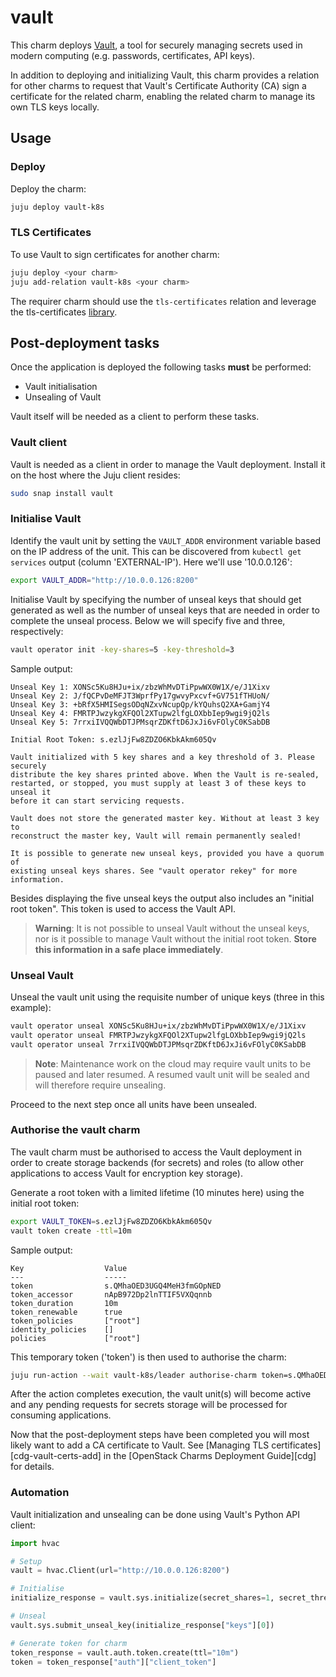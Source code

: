 # vault

This charm deploys [Vault][vault-upstream], a tool for securely managing
secrets used in modern computing (e.g. passwords, certificates, API keys).

In addition to deploying and initializing Vault, this charm provides a relation
for other charms to request that Vault's Certificate Authority (CA) sign a certificate 
for the related charm, enabling the related charm to manage its own TLS keys locally.

## Usage

### Deploy

Deploy the charm:
```bash
juju deploy vault-k8s
```

### TLS Certificates
To use Vault to sign certificates for another charm:

```bash
juju deploy <your charm>
juju add-relation vault-k8s <your charm>
```

The requirer charm should use the `tls-certificates` relation and leverage the tls-certificates 
[library](https://charmhub.io/tls-certificates-interface/).


## Post-deployment tasks

Once the application is deployed the following tasks **must** be performed:

* Vault initialisation
* Unsealing of Vault

Vault itself will be needed as a client to perform these tasks.

### Vault client

Vault is needed as a client in order to manage the Vault deployment. Install it
on the host where the Juju client resides:

```bash
sudo snap install vault
```

### Initialise Vault

Identify the vault unit by setting the ``VAULT_ADDR`` environment variable
based on the IP address of the unit. This can be discovered from `kubectl get services`
output (column 'EXTERNAL-IP'). Here we'll use '10.0.0.126':

```bash
export VAULT_ADDR="http://10.0.0.126:8200"
```

Initialise Vault by specifying the number of unseal keys that should get
generated as well as the number of unseal keys that are needed in order to
complete the unseal process. Below we will specify five and three,
respectively:

```bash
vault operator init -key-shares=5 -key-threshold=3
```


Sample output:

    Unseal Key 1: XONSc5Ku8HJu+ix/zbzWhMvDTiPpwWX0W1X/e/J1Xixv
    Unseal Key 2: J/fQCPvDeMFJT3WprfPy17gwvyPxcvf+GV751fTHUoN/
    Unseal Key 3: +bRfX5HMISegsODqNZxvNcupQp/kYQuhsQ2XA+GamjY4
    Unseal Key 4: FMRTPJwzykgXFQOl2XTupw2lfgLOXbbIep9wgi9jQ2ls
    Unseal Key 5: 7rrxiIVQQWbDTJPMsqrZDKftD6JxJi6vFOlyC0KSabDB

    Initial Root Token: s.ezlJjFw8ZDZO6KbkAkm605Qv

    Vault initialized with 5 key shares and a key threshold of 3. Please securely
    distribute the key shares printed above. When the Vault is re-sealed,
    restarted, or stopped, you must supply at least 3 of these keys to unseal it
    before it can start servicing requests.

    Vault does not store the generated master key. Without at least 3 key to
    reconstruct the master key, Vault will remain permanently sealed!

    It is possible to generate new unseal keys, provided you have a quorum of
    existing unseal keys shares. See "vault operator rekey" for more information.

Besides displaying the five unseal keys the output also includes an "initial
root token". This token is used to access the Vault API.

> **Warning**: It is not possible to unseal Vault without the unseal keys, nor
  is it possible to manage Vault without the initial root token. **Store this
  information in a safe place immediately**.

### Unseal Vault

Unseal the vault unit using the requisite number of unique keys (three in this
example):
```bash
vault operator unseal XONSc5Ku8HJu+ix/zbzWhMvDTiPpwWX0W1X/e/J1Xixv
vault operator unseal FMRTPJwzykgXFQOl2XTupw2lfgLOXbbIep9wgi9jQ2ls
vault operator unseal 7rrxiIVQQWbDTJPMsqrZDKftD6JxJi6vFOlyC0KSabDB
```

> **Note**: Maintenance work on the cloud may require vault units to be paused
  and later resumed. A resumed vault unit will be sealed and will therefore
  require unsealing.

Proceed to the next step once all units have been unsealed.

### Authorise the vault charm

The vault charm must be authorised to access the Vault deployment in order to
create storage backends (for secrets) and roles (to allow other applications to
access Vault for encryption key storage).

Generate a root token with a limited lifetime (10 minutes here) using the
initial root token:

```bash
export VAULT_TOKEN=s.ezlJjFw8ZDZO6KbkAkm605Qv
vault token create -ttl=10m
```

Sample output:

    Key                  Value
    ---                  -----
    token                s.QMhaOED3UGQ4MeH3fmGOpNED
    token_accessor       nApB972Dp2lnTTIF5VXQqnnb
    token_duration       10m
    token_renewable      true
    token_policies       ["root"]
    identity_policies    []
    policies             ["root"]

This temporary token ('token') is then used to authorise the charm:

```bash
juju run-action --wait vault-k8s/leader authorise-charm token=s.QMhaOED3UGQ4MeH3fmGOpNED
```

After the action completes execution, the vault unit(s) will become active and
any pending requests for secrets storage will be processed for consuming
applications.

Now that the post-deployment steps have been completed you will most likely
want to add a CA certificate to Vault. See [Managing TLS
certificates][cdg-vault-certs-add] in the [OpenStack Charms Deployment
Guide][cdg] for details.

### Automation

Vault initialization and unsealing can be done using Vault's Python API client:

```python
import hvac

# Setup
vault = hvac.Client(url="http://10.0.0.126:8200")

# Initialise
initialize_response = vault.sys.initialize(secret_shares=1, secret_threshold=1)

# Unseal
vault.sys.submit_unseal_key(initialize_response["keys"][0])

# Generate token for charm
token_response = vault.auth.token.create(ttl="10m")
token = token_response["auth"]["client_token"]
```

<!-- LINKS -->

[vault-upstream]: https://www.vaultproject.io/docs/what-is-vault/
